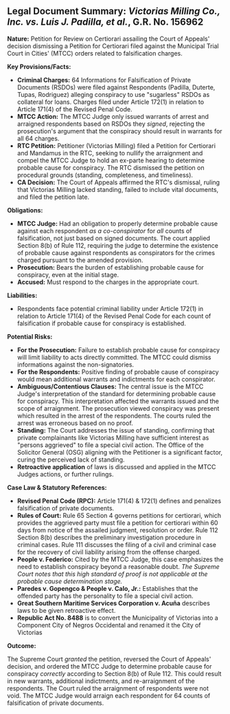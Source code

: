 ## Legal Document Summary: *Victorias Milling Co., Inc. vs. Luis J. Padilla, et al.*, G.R. No. 156962

**Nature:** Petition for Review on Certiorari assailing the Court of Appeals' decision dismissing a Petition for Certiorari filed against the Municipal Trial Court in Cities' (MTCC) orders related to falsification charges.

**Key Provisions/Facts:**

*   **Criminal Charges:** 64 Informations for Falsification of Private Documents (RSDOs) were filed against Respondents (Padilla, Duterte, Tupas, Rodriguez) alleging conspiracy to use "sugarless" RSDOs as collateral for loans. Charges filed under Article 172(1) in relation to Article 171(4) of the Revised Penal Code.
*   **MTCC Action:** The MTCC Judge only issued warrants of arrest and arraigned respondents based on RSDOs they *signed*, rejecting the prosecution's argument that the conspiracy should result in warrants for all 64 charges.
*   **RTC Petition:** Petitioner (Victorias Milling) filed a Petition for Certiorari and Mandamus in the RTC, seeking to nullify the arraignment and compel the MTCC Judge to hold an ex-parte hearing to determine probable cause for conspiracy. The RTC dismissed the petition on procedural grounds (standing, completeness, and timeliness).
*   **CA Decision:** The Court of Appeals affirmed the RTC's dismissal, ruling that Victorias Milling lacked standing, failed to include vital documents, and filed the petition late.

**Obligations:**

*   **MTCC Judge:** Had an obligation to properly determine probable cause against each respondent *as a co-conspirator* for *all* counts of falsification, not just based on signed documents.  The court applied Section 8(b) of Rule 112, requiring the judge to determine the existence of probable cause against respondents as conspirators for the crimes charged pursuant to the amended provision.
*   **Prosecution:** Bears the burden of establishing probable cause for conspiracy, even at the initial stage.
*   **Accused:** Must respond to the charges in the appropriate court.

**Liabilities:**

*   Respondents face potential criminal liability under Article 172(1) in relation to Article 171(4) of the Revised Penal Code for each count of falsification if probable cause for conspiracy is established.

**Potential Risks:**

*   **For the Prosecution:** Failure to establish probable cause for conspiracy will limit liability to acts directly committed.  The MTCC could dismiss informations against the non-signatories.
*   **For the Respondents:** Positive finding of probable cause of conspiracy would mean additional warrants and indictments for each conspirator.
*   **Ambiguous/Contentious Clauses:** The central issue is the MTCC Judge's interpretation of the standard for determining probable cause for conspiracy. This interpretation affected the warrants issued and the scope of arraignment. The prosecution viewed conspiracy was present which resulted in the arrest of the respondents. The courts ruled the arrest was erroneous based on no proof.
*   **Standing:** The Court addresses the issue of standing, confirming that private complainants like Victorias Milling have sufficient interest as "persons aggrieved" to file a special civil action. The Office of the Solicitor General (OSG) aligning with the Petitioner is a significant factor, curing the perceived lack of standing.
*   **Retroactive application** of laws is discussed and applied in the MTCC Judges actions, or further rulings.

**Case Law & Statutory References:**

*   **Revised Penal Code (RPC):** Article 171(4) & 172(1) defines and penalizes falsification of private documents.
*   **Rules of Court:** Rule 65 Section 4 governs petitions for certiorari, which provides the aggrieved party must file a petition for certiorari within 60 days from notice of the assailed judgment, resolution or order. Rule 112 Section 8(b) describes the preliminary investigation procedure in criminal cases. Rule 111 discusses the filing of a civil and criminal case for the recovery of civil liability arising from the offense charged.
*   **People v. Federico:**  Cited by the MTCC Judge, this case emphasizes the need to establish conspiracy beyond a reasonable doubt.  *The Supreme Court notes that this high standard of proof is not applicable at the probable cause determination stage.*
*   **Paredes v. Gopengco & People v. Calo, Jr.:** Establishes that the offended party has the personality to file a special civil action.
*   **Great Southern Maritime Services Corporation v. Acuña** describes laws to be given retroactive effect.
*   **Republic Act No. 8488** is to convert the Municipality of Victorias into a Component City of Negros Occidental and renamed it the City of Victorias

**Outcome:**

The Supreme Court *granted* the petition, reversed the Court of Appeals' decision, and ordered the MTCC Judge to determine probable cause for conspiracy *correctly* according to Section 8(b) of Rule 112. This could result in new warrants, additional indictments, and re-arraignment of the respondents. The Court ruled the arraignment of respondents were not void. The MTCC Judge would arraign each respondent for 64 counts of falsification of private documents.
